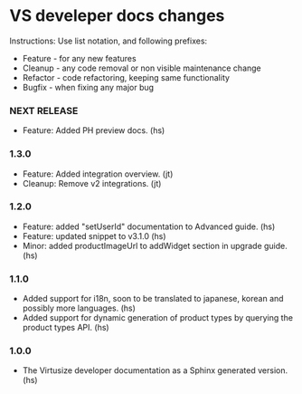 VS develeper docs changes
=========================

Instructions:
Use list notation, and following prefixes:

- Feature - for any new features
- Cleanup - any code removal or non visible maintenance change
- Refactor - code refactoring, keeping same functionality
- Bugfix - when fixing any major bug


### NEXT RELEASE


- Feature: Added PH preview docs. (hs)

### 1.3.0

- Feature: Added integration overview. (jt)
- Cleanup: Remove v2 integrations. (jt)

### 1.2.0

- Feature: added "setUserId" documentation to Advanced guide. (hs)
- Feature: updated snippet to v3.1.0 (hs)
- Minor: added productImageUrl to addWidget section in upgrade guide. (hs)

### 1.1.0

- Added support for i18n, soon to be translated to japanese, korean and possibly more languages. (hs)
- Added support for dynamic generation of product types by querying the product types API. (hs)

### 1.0.0

- The Virtusize developer documentation as a Sphinx generated version. (hs)
